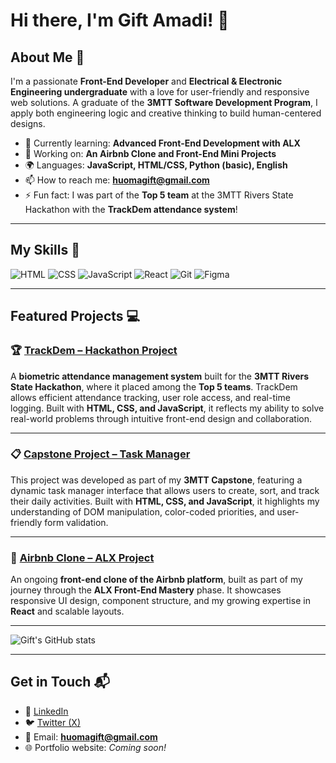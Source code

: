 # Hi there, I'm **Gift Amadi**! 👋

## About Me 🚀

I'm a passionate **Front-End Developer** and **Electrical & Electronic Engineering undergraduate** with a love for user-friendly and responsive web solutions. A graduate of the **3MTT Software Development Program**, I apply both engineering logic and creative thinking to build human-centered designs.

* 🌱 Currently learning: **Advanced Front-End Development with ALX**
* 🔭 Working on: **An Airbnb Clone and Front-End Mini Projects**
* 🌍 Languages: **JavaScript, HTML/CSS, Python (basic), English**
* 📫 How to reach me: **[huomagift@gmail.com](mailto:huomagift@gmail.com)**
* ⚡ Fun fact: I was part of the **Top 5 team** at the 3MTT Rivers State Hackathon with the **TrackDem attendance system**!

---

## My Skills 🧠

![HTML](https://img.shields.io/badge/-HTML-E34F26?style=flat-square\&logo=html5\&logoColor=white)
![CSS](https://img.shields.io/badge/-CSS-1572B6?style=flat-square\&logo=css3\&logoColor=white)
![JavaScript](https://img.shields.io/badge/-JavaScript-F7DF1E?style=flat-square\&logo=javascript\&logoColor=black)
![React](https://img.shields.io/badge/-React-61DAFB?style=flat-square\&logo=react\&logoColor=black)
![Git](https://img.shields.io/badge/-Git-F05032?style=flat-square\&logo=git\&logoColor=white)
![Figma](https://img.shields.io/badge/-Figma-F24E1E?style=flat-square\&logo=figma\&logoColor=white)

---

## Featured Projects 💻

### 🏆 [TrackDem – Hackathon Project](https://github.com/uabochi/BioAttendance-Frontend)

A **biometric attendance management system** built for the **3MTT Rivers State Hackathon**, where it placed among the **Top 5 teams**. TrackDem allows efficient attendance tracking, user role access, and real-time logging. Built with **HTML, CSS, and JavaScript**, it reflects my ability to solve real-world problems through intuitive front-end design and collaboration.

---

### 📋 [Capstone Project – Task Manager](https://github.com/Huomagift/Capstone)

This project was developed as part of my **3MTT Capstone**, featuring a dynamic task manager interface that allows users to create, sort, and track their daily activities. Built with **HTML, CSS, and JavaScript**, it highlights my understanding of DOM manipulation, color-coded priorities, and user-friendly form validation.

---

### 🏡 [Airbnb Clone – ALX Project](https://github.com/Huomagift/airbnb-clone-project)

An ongoing **front-end clone of the Airbnb platform**, built as part of my journey through the **ALX Front-End Mastery** phase. It showcases responsive UI design, component structure, and my growing expertise in **React** and scalable layouts.

---

![Gift's GitHub stats](https://github-readme-stats.vercel.app/api?username=Huomagift&show_icons=true&theme=radical)

---

## Get in Touch 📬

* 💼 [LinkedIn](https://www.linkedin.com/in/gift-amadi-05171a2b9/)
* 🐦 [Twitter (X)](https://x.com/huomagift)
* 📧 Email: **[huomagift@gmail.com](mailto:huomagift@gmail.com)**
* 🌐 Portfolio website: *Coming soon!*

<!--
**Huomagift/Huomagift** is a ✨ _special_ ✨ repository because its `README.md` (this file) appears on your GitHub profile.

Here are some ideas to get you started:

- 🔭 I’m currently working on ...
- 🌱 I’m currently learning ...
- 👯 I’m looking to collaborate on ...
- 🤔 I’m looking for help with ...
- 💬 Ask me about ...
- 📫 How to reach me: ...
- 😄 Pronouns: ...
- ⚡ Fun fact: ...
-->

